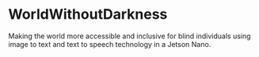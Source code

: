 # WorldWithoutDarkness
Making the world more accessible and inclusive for blind individuals using image to text and text to speech technology in a Jetson Nano.
